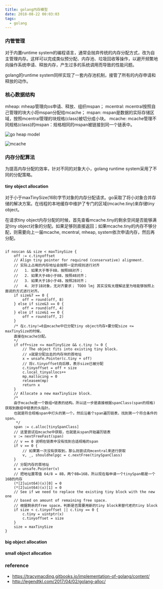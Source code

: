 ```yaml
---
title: golang内存模型
date: 2018-08-22 00:03:03
tags:
  - golang
---
```


### 内管管理

对于内置runtime system的编程语言，通常会抛弃传统的内存分配方式，改为自主管理内存。这样可以完成类似预分配、内存池、垃圾回收等操作，以避开频繁地向操作系统申请、释放内存，产生过多的系统调用而导致的性能问题。

golang的runtime system同样实现了一套内存池机制，接管了所有的内存申请和释放的动作。

### 核心数据结构

mheap: mheap管理向os申请、释放、组织mspan；
mcentral: mcentral按照自己管理的块大小将mspan分配给mcache；
mspan: mspan是数据的实际存储区域，按照mcentral管理的块规格(class)被切分成小块。
mcache: mcache管理不同规格(class)的mspan：规格相同的mspan被链接到同一个链表中。

![go heap model](https://s1.imgsha.com/2018/08/22/1aPAcC.png)

![mcache](https://s1.imgsha.com/2018/08/22/1aPKq2.png)

### 内存分配算法

为提高内存分配的效率，针对不同的对象大小，golang runtime system采用了不同的分配策略。

#### tiny object allocation

对于小于maxTinySize(16B)字节对象的内存分配请求。go采取了将小对象合并存储的解决方案。在线程的本地缓存中维护了专门的区域(mcache.tiny)来存储tiny object。

在请求tiny object内存分配的时候，首先查看mcache.tiny的剩余空间是否能够满足tiny object对象的分配。如果足够则直接返回；如果mcache.tiny的内存不够分配，则需要向上一届mcache, mcentral, mheap, system依次申请内存，然后再分配。

```golang

if noscan && size < maxTinySize {
	off := c.tinyoffset
	// Align tiny pointer for required (conservative) alignment.
	// 实际上占用的内存地址会按照一定的规则进行对齐
	//   1. 如果大于等于8B，按照8B对齐；
	//   2. 如果大于4B小于8B，按照4B对齐；
	//   3. 如果大于1B小于4B，按照2B对齐；
	//   4. 对于1B对象，无对齐要求； TODO lmj 其实没有太理解这里为啥能够按照上面说的方式进行对齐。
	if size&7 == 0 {
		off = round(off, 8)
	} else if size&3 == 0 {
		off = round(off, 4)
	} else if size&1 == 0 {
		off = round(off, 2)
	}
	/* 在c.tiny!=0且mcache中已分配tiny object内存+要分配size <= maxTinySize的时候，
	直接在mcache分配。
	*/
	if off+size <= maxTinySize && c.tiny != 0 {
		// The object fits into existing tiny block.
		// x就是分配出去的内存块的首地址
		x = unsafe.Pointer(c.tiny + off)
		// 将c.tinyoffset向后移，表示size已被分配
		c.tinyoffset = off + size
		c.local_tinyallocs++
		mp.mallocing = 0
		releasem(mp)
		return x
	}
	// Allocate a new maxTinySize block.
	/*
	由于mcache是一个数组+链表的结构。所以这一步是直接根据spanClass(span的规格)获取到数组中链表的头指针。
	也就是符合规格span中打头的第一个。然后沿着个span遍历链表，找到第一个符合条件的span。
	 */
	span := c.alloc[tinySpanClass]
	// 这里尝试在mcache中获取，也就是从span开始遍历链表
	v := nextFreeFast(span)
	// v == 0 说明在链表中没有找到合适规格的span
	if v == 0 {
		// 如果第一次没有获取到，那么则尝试向mcentral来进行获取
		v, _, shouldhelpgc = c.nextFree(tinySpanClass)
	}
	// 分配内存的首地址
	x = unsafe.Pointer(v)
	// 把地址置零值 64/8 = 8B，两个8B=16B，所以现在每申请一个tinySpan都是一个16B的内存
	(*[2]uint64)(x)[0] = 0
	(*[2]uint64)(x)[1] = 0
	// See if we need to replace the existing tiny block with the new one
	// based on amount of remaining free space.
	// 根据剩余的free space，判断是否需要用新的tiny block来替代老的tiny block
	if size < c.tinyoffset || c.tiny == 0 {
		c.tiny = uintptr(x)
		c.tinyoffset = size
	}
	size = maxTinySize
}

```

#### big object allocation




#### small object allocation

### reference
* https://tracymacding.gitbooks.io/implementation-of-golang/content/
* http://legendtkl.com/2017/04/02/golang-alloc/
